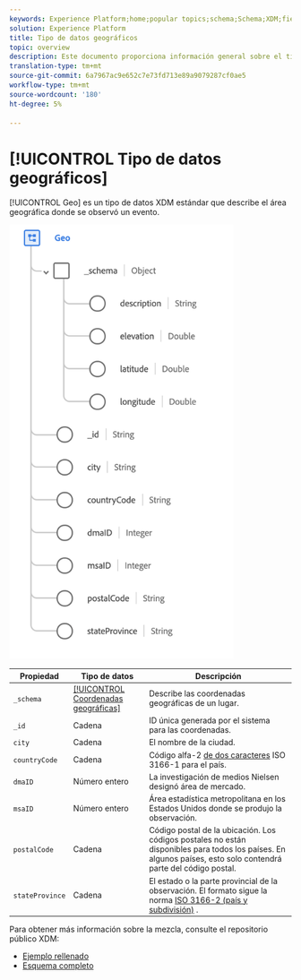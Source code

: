 ```yaml
---
keywords: Experience Platform;home;popular topics;schema;Schema;XDM;fields;schemas;Schemas;geo;datatype;data-type;data type;
solution: Experience Platform
title: Tipo de datos geográficos
topic: overview
description: Este documento proporciona información general sobre el tipo de datos Geo XDM.
translation-type: tm+mt
source-git-commit: 6a7967ac9e652c7e73fd713e89a9079287cf0ae5
workflow-type: tm+mt
source-wordcount: '180'
ht-degree: 5%

---
```



# [!UICONTROL Tipo de datos geográficos]

[!UICONTROL Geo] es un tipo de datos XDM estándar que describe el área geográfica donde se observó un evento.

<img src="../images/data-types/geo.png" width="400" /><br />

| Propiedad | Tipo de datos | Descripción |
| --- | --- | --- |
| `_schema` | [[!UICONTROL Coordenadas geográficas]](./geo-coordinates.md) | Describe las coordenadas geográficas de un lugar. |
| `_id` | Cadena | ID única generada por el sistema para las coordenadas. |
| `city` | Cadena | El nombre de la ciudad. |
| `countryCode` | Cadena | Código alfa-2 <a href="https://datahub.io/core/country-list">de dos caracteres</a> ISO 3166-1 para el país. |
| `dmaID` | Número entero | La investigación de medios Nielsen designó área de mercado. |
| `msaID` | Número entero | Área estadística metropolitana en los Estados Unidos donde se produjo la observación. |
| `postalCode` | Cadena | Código postal de la ubicación. Los códigos postales no están disponibles para todos los países. En algunos países, esto solo contendrá parte del código postal. |
| `stateProvince` | Cadena | El estado o la parte provincial de la observación. El formato sigue la norma [ISO 3166-2 (país y subdivisión)](http://www.unece.org/cefact/locode/subdivisions.html) . |

Para obtener más información sobre la mezcla, consulte el repositorio público XDM:

* [Ejemplo rellenado](https://github.com/adobe/xdm/blob/master/components/datatypes/geo.example.1.json)
* [Esquema completo](https://github.com/adobe/xdm/blob/master/components/datatypes/geo.schema.json)